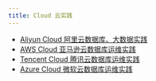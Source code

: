 ```yaml
---
title: Cloud 云实践
---
```


- [Aliyun Cloud 阿里云数据库、大数据实践](/cloud/aliyun/index.html)
- [AWS Cloud 亚马逊云数据库运维实践](/cloud/aws/index.html)
- [Tencent Cloud 腾讯云数据库运维实践](/cloud/tencent/index.html)
- [Azure Cloud 微软云数据库运维实践](/cloud/azure/index.html)

